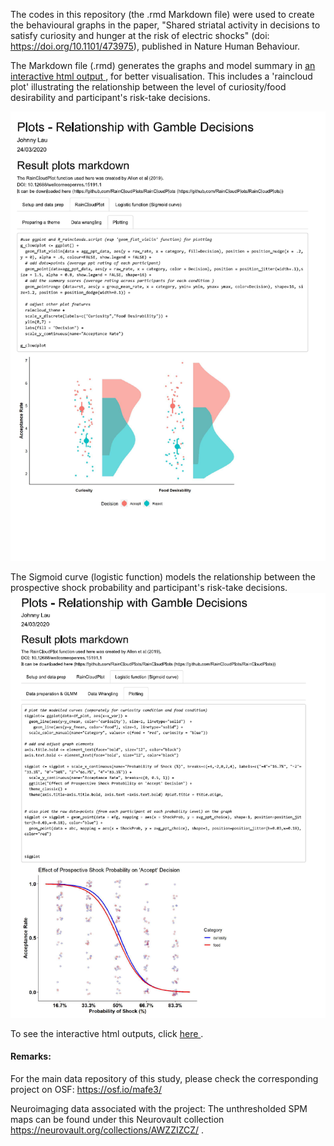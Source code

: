 The codes in this repository (the .rmd Markdown file) were used to create the behavioural graphs in the paper, "Shared striatal activity in decisions to satisfy curiosity and hunger at the risk of electric shocks" (doi: https://doi.org/10.1101/473975), published in Nature Human Behaviour.

The Markdown file (.rmd) generates the graphs and model summary in <a href="https://johnny.kinglau.info/dataviz_examples/" target="_blank"> an interactive html output </a>, for better visualisation. This includes a 'raincloud plot' illustrating the relationship between the level of curiosity/food desirability and participant's risk-take decisions.
<p>
  <img src="curiosity_effect_raincloudplot.png" width="550"> 
</p>

The Sigmoid curve (logistic function) models the relationship between the prospective shock probability and participant's risk-take decisions.
![alt text](shock_effect_sigmoidplot.png)

To see the interactive html outputs, click <a href="https://johnny.kinglau.info/dataviz_examples/" target="_blank"> here </a>.
  
  
#### Remarks:
For the main data repository of this study, please check the corresponding project on OSF: https://osf.io/mafe3/

Neuroimaging data associated with the project: The unthresholded SPM maps can be found under this Neurovault collection https://neurovault.org/collections/AWZZIZCZ/ .
